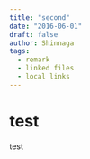 ```yaml
---
title: "second"
date: "2016-06-01"
draft: false
author: Shinnaga
tags:
  - remark
  - linked files
  - local links
---
```


# test

<!-- end -->

test